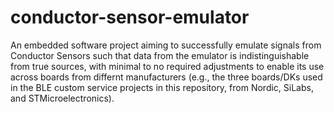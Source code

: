 # conductor-sensor-emulator

An embedded software project aiming to successfully emulate signals from Conductor Sensors such that data from the emulator is indistinguishable from true sources, with minimal to no required adjustments to enable its use across boards from differnt manufacturers (e.g., the three boards/DKs used in the BLE custom service projects in this repository, from Nordic, SiLabs, and STMicroelectronics).
